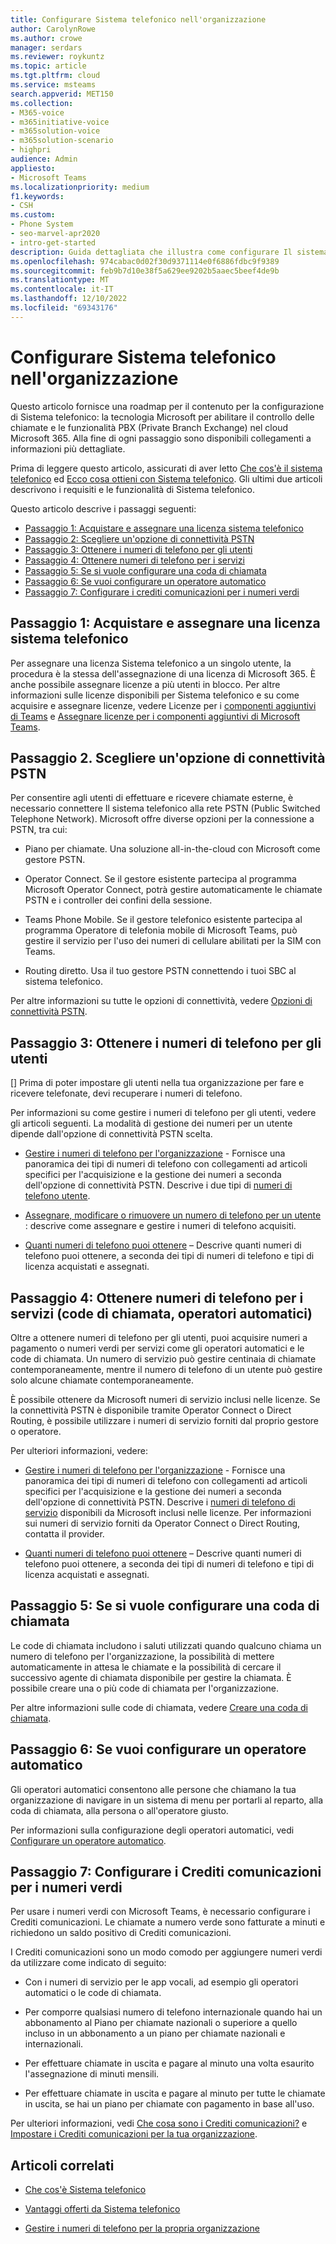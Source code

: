 ```yaml
---
title: Configurare Sistema telefonico nell'organizzazione
author: CarolynRowe
ms.author: crowe
manager: serdars
ms.reviewer: roykuntz
ms.topic: article
ms.tgt.pltfrm: cloud
ms.service: msteams
search.appverid: MET150
ms.collection:
- M365-voice
- m365initiative-voice
- m365solution-voice
- m365solution-scenario
- highpri
audience: Admin
appliesto:
- Microsoft Teams
ms.localizationpriority: medium
f1.keywords:
- CSH
ms.custom:
- Phone System
- seo-marvel-apr2020
- intro-get-started
description: Guida dettagliata che illustra come configurare Il sistema telefonico di Teams per l'organizzazione in Microsoft 365.
ms.openlocfilehash: 974cabac0d02f30d9371114e0f6886fdbc9f9389
ms.sourcegitcommit: feb9b7d10e38f5a629ee9202b5aaec5beef4de9b
ms.translationtype: MT
ms.contentlocale: it-IT
ms.lasthandoff: 12/10/2022
ms.locfileid: "69343176"
---
```

# <a name="set-up-phone-system-in-your-organization"></a>Configurare Sistema telefonico nell'organizzazione

Questo articolo fornisce una roadmap per il contenuto per la configurazione di Sistema telefonico: la tecnologia Microsoft per abilitare il controllo delle chiamate e le funzionalità PBX (Private Branch Exchange) nel cloud Microsoft 365. Alla fine di ogni passaggio sono disponibili collegamenti a informazioni più dettagliate.

Prima di leggere questo articolo, assicurati di aver letto [Che cos'è il sistema telefonico](what-is-phone-system-in-office-365.md) ed [Ecco cosa ottieni con Sistema telefonico](here-s-what-you-get-with-phone-system.md). Gli ultimi due articoli descrivono i requisiti e le funzionalità di Sistema telefonico.

Questo articolo descrive i passaggi seguenti:

- [Passaggio 1: Acquistare e assegnare una licenza sistema telefonico](#step-1-buy-and-assign-a-phone-system-license)
- [Passaggio 2: Scegliere un'opzione di connettività PSTN](#step-2-choose-a-pstn-connectivity-option)
- [Passaggio 3: Ottenere i numeri di telefono per gli utenti](#step-3-get-phone-numbers-for-your-users)
- [Passaggio 4: Ottenere numeri di telefono per i servizi](#step-4-get-phone-numbers-for-services-call-queues-auto-attendants)
- [Passaggio 5: Se si vuole configurare una coda di chiamata](#step-5-if-you-want-to-set-up-a-call-queue)
- [Passaggio 6: Se vuoi configurare un operatore automatico](#step-6-if-you-want-to-set-up-an-auto-attendant)
- [Passaggio 7: Configurare i crediti comunicazioni per i numeri verdi](#step-7-set-up-communications-credits-for-toll-free-numbers)

## <a name="step-1-buy-and-assign-a-phone-system-license"></a>Passaggio 1: Acquistare e assegnare una licenza sistema telefonico

Per assegnare una licenza Sistema telefonico a un singolo utente, la procedura è la stessa dell'assegnazione di una licenza di Microsoft 365. È anche possibile assegnare licenze a più utenti in blocco. Per altre informazioni sulle licenze disponibili per Sistema telefonico e su come acquisire e assegnare licenze, vedere Licenze per i [componenti aggiuntivi di Teams](/microsoftteams//teams-add-on-licensing/microsoft-teams-add-on-licensing) e [Assegnare licenze per i componenti aggiuntivi di Microsoft Teams](/microsoftteams/teams-add-on-licensing/assign-teams-add-on-licenses).

## <a name="step-2-choose-a-pstn-connectivity-option"></a>Passaggio 2. Scegliere un'opzione di connettività PSTN

Per consentire agli utenti di effettuare e ricevere chiamate esterne, è necessario connettere Il sistema telefonico alla rete PSTN (Public Switched Telephone Network). Microsoft offre diverse opzioni per la connessione a PSTN, tra cui:

- Piano per chiamate. Una soluzione all-in-the-cloud con Microsoft come gestore PSTN.

- Operator Connect. Se il gestore esistente partecipa al programma Microsoft Operator Connect, potrà gestire automaticamente le chiamate PSTN e i controller dei confini della sessione.

- Teams Phone Mobile. Se il gestore telefonico esistente partecipa al programma Operatore di telefonia mobile di Microsoft Teams, può gestire il servizio per l'uso dei numeri di cellulare abilitati per la SIM con Teams.

- Routing diretto. Usa il tuo gestore PSTN connettendo i tuoi SBC al sistema telefonico.

Per altre informazioni su tutte le opzioni di connettività, vedere [Opzioni di connettività PSTN](pstn-connectivity.md).

## <a name="step-3-get-phone-numbers-for-your-users"></a>Passaggio 3: Ottenere i numeri di telefono per gli utenti

[] Prima di poter impostare gli utenti nella tua organizzazione per fare e ricevere telefonate, devi recuperare i numeri di telefono.

Per informazioni su come gestire i numeri di telefono per gli utenti, vedere gli articoli seguenti. La modalità di gestione dei numeri per un utente dipende dall'opzione di connettività PSTN scelta.

- [Gestire i numeri di telefono per l'organizzazione](manage-phone-numbers-landing-page.md) - Fornisce una panoramica dei tipi di numeri di telefono con collegamenti ad articoli specifici per l'acquisizione e la gestione dei numeri a seconda dell'opzione di connettività PSTN.
Descrive i due tipi di [numeri di telefono utente](manage-phone-numbers-landing-page.md#user-telephone-numbers).

- [Assegnare, modificare o rimuovere un numero di telefono per un utente](assign-change-or-remove-a-phone-number-for-a-user.md) : descrive come assegnare e gestire i numeri di telefono acquisiti.

- [Quanti numeri di telefono puoi ottenere](how-many-phone-numbers-can-you-get.md) – Descrive quanti numeri di telefono puoi ottenere, a seconda dei tipi di numeri di telefono e tipi di licenza acquistati e assegnati.

## <a name="step-4-get-phone-numbers-for-services-call-queues-auto-attendants"></a>Passaggio 4: Ottenere numeri di telefono per i servizi (code di chiamata, operatori automatici)

Oltre a ottenere numeri di telefono per gli utenti, puoi acquisire numeri a pagamento o numeri verdi per servizi come gli operatori automatici e le code di chiamata. Un numero di servizio può gestire centinaia di chiamate contemporaneamente, mentre il numero di telefono di un utente può gestire solo alcune chiamate contemporaneamente.

È possibile ottenere da Microsoft numeri di servizio inclusi nelle licenze. Se la connettività PSTN è disponibile tramite Operator Connect o Direct Routing, è possibile utilizzare i numeri di servizio forniti dal proprio gestore o operatore.

Per ulteriori informazioni, vedere:

- [Gestire i numeri di telefono per l'organizzazione](manage-phone-numbers-landing-page.md) - Fornisce una panoramica dei tipi di numeri di telefono con collegamenti ad articoli specifici per l'acquisizione e la gestione dei numeri a seconda dell'opzione di connettività PSTN.
Descrive i [numeri di telefono di servizio](manage-phone-numbers-landing-page.md#service-telephone-numbers) disponibili da Microsoft inclusi nelle licenze. Per informazioni sui numeri di servizio forniti da Operator Connect o Direct Routing, contatta il provider.

- [Quanti numeri di telefono puoi ottenere](how-many-phone-numbers-can-you-get.md) – Descrive quanti numeri di telefono puoi ottenere, a seconda dei tipi di numeri di telefono e tipi di licenza acquistati e assegnati.

## <a name="step-5-if-you-want-to-set-up-a-call-queue"></a>Passaggio 5: Se si vuole configurare una coda di chiamata

Le code di chiamata includono i saluti utilizzati quando qualcuno chiama un numero di telefono per l'organizzazione, la possibilità di mettere automaticamente in attesa le chiamate e la possibilità di cercare il successivo agente di chiamata disponibile per gestire la chiamata. È possibile creare una o più code di chiamata per l'organizzazione.

Per altre informazioni sulle code di chiamata, vedere [Creare una coda di chiamata](create-a-phone-system-call-queue.md).

## <a name="step-6-if-you-want-to-set-up-an-auto-attendant"></a>Passaggio 6: Se vuoi configurare un operatore automatico

Gli operatori automatici consentono alle persone che chiamano la tua organizzazione di navigare in un sistema di menu per portarli al reparto, alla coda di chiamata, alla persona o all'operatore giusto.

Per informazioni sulla configurazione degli operatori automatici, vedi [Configurare un operatore automatico](create-a-phone-system-auto-attendant.md).

## <a name="step-7-set-up-communications-credits-for-toll-free-numbers"></a>Passaggio 7: Configurare i Crediti comunicazioni per i numeri verdi

Per usare i numeri verdi con Microsoft Teams, è necessario configurare i Crediti comunicazioni. Le chiamate a numero verde sono fatturate a minuti e richiedono un saldo positivo di Crediti comunicazioni.

I Crediti comunicazioni sono un modo comodo per aggiungere numeri verdi da utilizzare come indicato di seguito:

- Con i numeri di servizio per le app vocali, ad esempio gli operatori automatici o le code di chiamata.

- Per comporre qualsiasi numero di telefono internazionale quando hai un abbonamento al Piano per chiamate nazionali o superiore a quello incluso in un abbonamento a un piano per chiamate nazionali e internazionali.

- Per effettuare chiamate in uscita e pagare al minuto una volta esaurito l'assegnazione di minuti mensili.

- Per effettuare chiamate in uscita e pagare al minuto per tutte le chiamate in uscita, se hai un piano per chiamate con pagamento in base all'uso.

Per ulteriori informazioni, vedi [Che cosa sono i Crediti comunicazioni?](what-are-communications-credits.md) e [Impostare i Crediti comunicazioni per la tua organizzazione](set-up-communications-credits-for-your-organization.md).

## <a name="related-articles"></a>Articoli correlati

- [Che cos'è Sistema telefonico](what-is-phone-system-in-office-365.md)

- [Vantaggi offerti da Sistema telefonico](here-s-what-you-get-with-phone-system.md)

- [Gestire i numeri di telefono per la propria organizzazione](manage-phone-numbers-landing-page.md)
